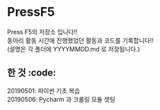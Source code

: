 # PressF5
Press F5의 저장소 입니다!!  
동아리 활동 시간에 진행했었던 활동과 코드를 기록합니다!!  
(설명은 각 폴더에 YYYYMMDD.md 로 저장됩니다.)
##  한 것 :code:
20190501: 파이썬 기초 복습  
20190506: Pycharm 과 크롤링 모듈 셋팅
